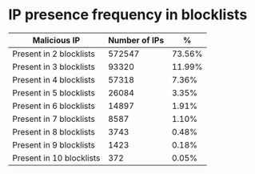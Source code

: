 # IP presence frequency in blocklists
| Malicious IP | Number of IPs | % |
|----|----|----|
| Present in 2 blocklists | 572547 | 73.56% |
| Present in 3 blocklists | 93320 | 11.99% |
| Present in 4 blocklists | 57318 | 7.36% |
| Present in 5 blocklists | 26084 | 3.35% |
| Present in 6 blocklists | 14897 | 1.91% |
| Present in 7 blocklists | 8587 | 1.10% |
| Present in 8 blocklists | 3743 | 0.48% |
| Present in 9 blocklists | 1423 | 0.18% |
| Present in 10 blocklists | 372 | 0.05% |
